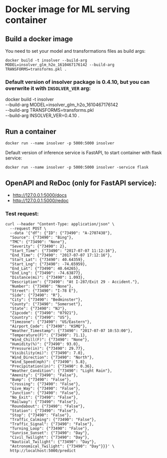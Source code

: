 # Docker image for ML serving container

## Build a docker image
You need to set your model and transformations files as build args:
```shell
docker build -t insolver --build-arg MODEL=insolver_glm_h2o_1610467176142 --build-arg TRANSFORMS=transforms.pkl .
```

### Default version of insolver package is 0.4.10, but you can overwrite it with `INSOLVER_VER` arg:
docker build -t insolver \
    --build-arg MODEL=insolver_glm_h2o_1610467176142 \
    --build-arg TRANSFORMS=transforms.pkl \
    --build-arg INSOLVER_VER=0.4.10 .

## Run a container

```shell
docker run --name insolver -p 5000:5000 insolver
```

Default version of inference service is FastAPI, to start container with flask service:
```shell
docker run --name insolver -p 5000:5000 insolver -service flask
```

## OpenAPI and ReDoc (only for FastAPI service):
- http://127.0.0.1:5000/docs
- http://127.0.0.1:5000/redoc

### Test request:
```shell
curl --header "Content-Type: application/json" \
  --request POST \
  --data '{"df": {"ID": {"73490": "A-2707438"},
  "Source": {"73490": "Bing"},
  "TMC": {"73490": "None"},
  "Severity": {"73490": 2},
  "Start_Time": {"73490": "2017-07-07 11:12:16"},
  "End_Time": {"73490": "2017-07-07 17:12:16"},
  "Start_Lat": {"73490": 40.64359},
  "Start_Lng": {"73490": -74.65959},
  "End_Lat": {"73490": 40.64265},
  "End_Lng": {"73490": -74.63877},
  "Distance(mi)": {"73490": 1.093},
  "Description": {"73490": "At I-287/Exit 29 - Accident."},
  "Number": {"73490": "None"},
  "Street": {"73490": "I-78 E"},
  "Side": {"73490": "R"},
  "City": {"73490": "Bedminster"},
  "County": {"73490": "Somerset"},
  "State": {"73490": "NJ"},
  "Zipcode": {"73490": "07921"},
  "Country": {"73490": "US"},
  "Timezone": {"73490": "US/Eastern"},
  "Airport_Code": {"73490": "KSMQ"},
  "Weather_Timestamp": {"73490": "2017-07-07 10:53:00"},
  "Temperature(F)": {"73490": 71.1},
  "Wind_Chill(F)": {"73490": "None"},
  "Humidity(%)": {"73490": 93.0},
  "Pressure(in)": {"73490": 29.77},
  "Visibility(mi)": {"73490": 7.0},
  "Wind_Direction": {"73490": "North"},
  "Wind_Speed(mph)": {"73490": 5.8},
  "Precipitation(in)": {"73490": 0.36},
  "Weather_Condition": {"73490": "Light Rain"},
  "Amenity": {"73490": "False"},
  "Bump": {"73490": "False"},
  "Crossing": {"73490": "False"},
  "Give_Way": {"73490": "False"},
  "Junction": {"73490": "False"},
  "No_Exit": {"73490": "False"},
  "Railway": {"73490": "False"},
  "Roundabout": {"73490": "False"},
  "Station": {"73490": "False"},
  "Stop": {"73490": "False"},
  "Traffic_Calming": {"73490": "False"},
  "Traffic_Signal": {"73490": "False"},
  "Turning_Loop": {"73490": "False"},
  "Sunrise_Sunset": {"73490": "Day"},
  "Civil_Twilight": {"73490": "Day"},
  "Nautical_Twilight": {"73490": "Day"},
  "Astronomical_Twilight": {"73490": "Day"}}}' \
  http://localhost:5000/predict
```
